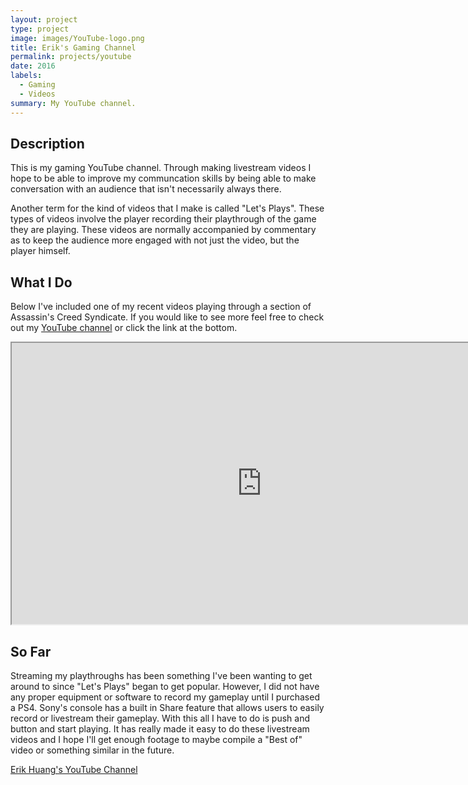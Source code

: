 ```yaml
---
layout: project
type: project
image: images/YouTube-logo.png
title: Erik's Gaming Channel
permalink: projects/youtube
date: 2016
labels:
  - Gaming
  - Videos
summary: My YouTube channel.
---
```


## Description

This is my gaming YouTube channel. Through making livestream videos I hope to be able to improve my communcation skills by being able to make conversation with an audience that isn't necessarily always there.

Another term for the kind of videos that I make is called "Let's Plays". These types of videos involve the player recording their playthrough of the game they are playing. These videos are normally accompanied by commentary as to keep the audience more engaged with not just the video, but the player himself.

## What I Do

Below I've included one of my recent videos playing through a section of Assassin's Creed Syndicate. If you would like to see more feel free to check out my <a href="https://www.youtube.com/channel/UCVor_a0Czn-3QzytiYLRQWg">YouTube channel</a> or click the link at the bottom.

<iframe width="800" height="450" align="middle" src="https://www.youtube.com/embed/J-f9NHxjcnY"></iframe>

## So Far

Streaming my playthroughs has been something I've been wanting to get around to since "Let's Plays" began to get popular. However, I did not have any proper equipment or software to record my gameplay until I purchased a PS4. Sony's console has a built in Share feature that allows users to easily record or livestream their gameplay. With this all I have to do is push and button and start playing. It has really made it easy to do these livestream videos and I hope I'll get enough footage to maybe compile a "Best of" video or something similar in the future.

<a href="https://www.youtube.com/channel/UCVor_a0Czn-3QzytiYLRQWg"><i class="large youtube icon "></i>Erik Huang's YouTube Channel</a>

